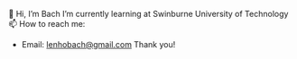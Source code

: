 👋 Hi, I’m Bach
I’m currently learning at Swinburne University of Technology
📫 How to reach me:
- Email: lenhobach@gmail.com
Thank you!

<!---
hiimbach/hiimbach is a ✨ special ✨ repository because its `README.md` (this file) appears on your GitHub profile.
You can click the Preview link to take a look at your changes.
--->
